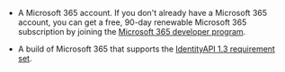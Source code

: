 * A Microsoft 365 account. If you don't already have a Microsoft 365 account, you can get a free, 90-day renewable Microsoft 365 subscription by joining the [Microsoft 365 developer program](https://developer.microsoft.com/office/dev-program). 

* A build of Microsoft 365 that supports the [IdentityAPI 1.3 requirement set](/javascript/api/requirement-sets/common/identity-api-requirement-sets).
